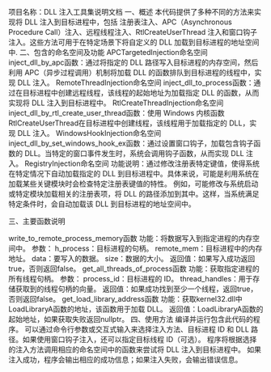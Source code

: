 项目名称：DLL 注入工具集说明文档
一、概述
本代码提供了多种不同的方法来实现将 DLL 注入到目标进程中，包括 注册表注入、APC（Asynchronous Procedure Call）注入、远程线程注入、RtlCreateUserThread 注入和窗口钩子注入。这些方法可用于在特定场景下将自定义的 DLL 加载到目标进程的地址空间中.
二、包含的命名空间及功能
APCTargetedInjection命名空间
inject_dll_by_apc函数：通过将指定的 DLL 路径写入目标进程的内存空间，然后利用 APC（异步过程调用）机制将加载 DLL 的函数排队到目标进程的线程中，实现 DLL 注入。
RemoteThreadInjection命名空间
inject_dll_to_process函数：通过在目标进程中创建远程线程，该线程的起始地址为加载指定 DLL 的函数，从而实现将 DLL 注入到目标进程中。
RtlCreateThreadInjection命名空间
inject_dll_by_rtl_create_user_thread函数：使用 Windows 内核函数RtlCreateUserThread在目标进程中创建线程，该线程用于加载指定的 DLL，实现 DLL 注入。
WindowsHookInjection命名空间
inject_dll_by_set_windows_hook_ex函数：通过设置窗口钩子，加载包含钩子函数的 DLL。当特定的窗口事件发生时，系统会调用钩子函数，从而实现 DLL 注入。
RegistryInjection命名空间
功能说明：通过修改注册表特定键值，使得系统在特定情况下自动加载指定的 DLL 到目标进程中。具体来说，可能是利用系统在加载某些关键模块时会检查特定注册表键值的特性。
例如，可能修改与系统启动或特定模块加载相关的注册表项，将 DLL 的路径添加到其中。这样，当系统满足特定条件时，会自动加载该 DLL 到目标进程的地址空间中。

三、主要函数说明

write_to_remote_process_memory函数
功能：将数据写入到指定进程的内存空间中。
参数：
h_process：目标进程的句柄。
remote_mem：目标进程中的内存地址。
data：要写入的数据。
size：数据的大小。
返回值：如果写入成功返回true，否则返回false。
get_all_threads_of_process函数
功能：获取指定进程的所有线程句柄。
参数：
process_id：目标进程的 ID。
thread_handles：用于存储获取到的线程句柄的向量。
返回值：如果成功找到至少一个线程，返回true，否则返回false。
get_load_library_address函数
功能：获取kernel32.dll中LoadLibraryA函数的地址，该函数用于加载 DLL。
返回值：LoadLibraryA函数的起始地址，如果获取失败返回nullptr。
四、使用方法
编译并运行包含此代码的程序。
可以通过命令行参数或交互式输入来选择注入方法、目标进程 ID 和 DLL 路径。如果使用窗口钩子注入，还可以指定目标线程 ID（可选）。
程序将根据选择的注入方法调用相应的命名空间中的函数来尝试将 DLL 注入到目标进程中。
如果注入成功，程序会输出相应的成功信息；如果注入失败，会输出错误信息。
